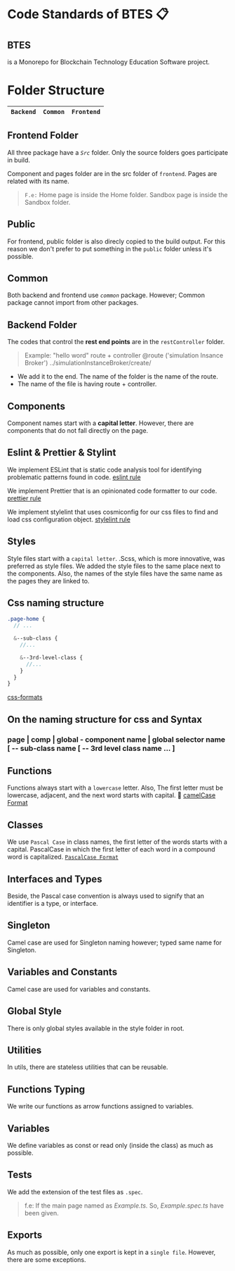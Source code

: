 #  Code Standards of BTES :clipboard: <h2>

## BTES 
is a Monorepo for Blockchain Technology Education Software project.

# Folder Structure
| **`Backend`** | **`Common`** | **`Frontend`** |
|:-:|-|-|

## Frontend Folder
All three package have a  *`Src`* folder. Only the source folders goes participate in build.

Component and pages folder are in the src folder of `frontend`. Pages are related with its name. 
 > `F.e:` Home page is inside the  Home folder. 
 >Sandbox page is inside the Sandbox folder. 

## Public 
For frontend, public folder is also direcly copied to the build output. 
For this reason we don't prefer to put something in the `public` folder unless it's possible.


## Common 
Both backend and frontend use *`common`* package. However; Common package cannot import from other packages. 


## Backend Folder
The codes that control the **rest end points** are in the ``restController`` folder.
> Example: "hello word" route + controller 
> @route ('simulation Insance Broker') ../simulationInstanceBroker/create/

* We add it to the end. The name of the folder is the name of the route.
* The name of the file is having route + controller.


## Components
Component names start with a **capital letter**. However, there are components that do not fall directly on the page.

## Eslint & Prettier & Stylint
 We implement ESLint that is static code analysis tool for identifying problematic patterns found in code.  [eslint rule](https://eslint.org/docs/rules/) 

 We implement Prettier that is an opinionated code formatter to our code. [prettier rule](https://prettier.io/docs/en/options.html) 

 We implement stylelint that uses cosmiconfig for our css files to find and load css configuration object. [stylelint rule](https://stylelint.io/user-guide/rules/list) 


## Styles
Style files start with a `capital letter`.
.Scss, which is more innovative, was preferred as style files.
We added the style files to the same place next to the components.
Also, the names of the style files have the same name as the pages they are linked to.

   ## Css naming structure 
```scss
.page-home {
  // ...

  &--sub-class {
    //...

    &--3rd-level-class {
      //...
    }
  }
}
 ```
[css-formats](https://github.com/ctisbtes/btes/pull/18)

 ## On the naming structure for css and Syntax

### page | comp | global - component name | global selector name [ -- sub-class name [ -- 3rd level class name ... ] 

## Functions
Functions always start with a `lowercase` letter. Also, The first letter must be lowercase, adjacent, and the next word starts with capital. :camel: [camelCase Format](https://eslint.org/docs/rules/camelcase)

## Classes
We use `Pascal Case` in class names, the first letter of the words starts with a capital. PascalCase in which the first letter of each word in a compound word is capitalized. [`PascalCase Format`](https://palantir.github.io/tslint/rules/class-name/)

## Interfaces and Types
Beside, the Pascal case convention is always used to signify that an identifier is a type, or interface.

## Singleton 
Camel case are used for Singleton naming however; typed same name for Singleton.

## Variables and Constants
Camel case are used for variables and constants.

## Global Style
There is only global styles available in the style folder in root.

## Utilities
In utils, there are stateless utilities that can be reusable.

## Functions Typing
We write our functions as arrow functions assigned to variables. 

## Variables 
We define variables as const or read only (inside the class) as much as possible.

## Tests
We add the extension of the test files as `.spec`.
>f.e: If the main page named as *Example.ts.* So, *Example.spec.ts* have been given. 

## Exports
As much as possible, only one export is kept in a `single file`. However, there are some exceptions.
